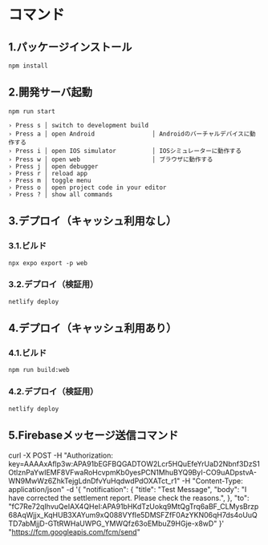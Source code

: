 # コマンド

## 1.パッケージインストール
```
npm install
```

## 2.開発サーバ起動
```
npm run start

› Press s │ switch to development build
› Press a │ open Android                │ Androidのバーチャルデバイスに動作する
› Press i │ open IOS simulator          │ IOSシミュレーターに動作する
› Press w │ open web                    │ ブラウザに動作する
› Press j │ open debugger
› Press r │ reload app
› Press m │ toggle menu
› Press o │ open project code in your editor
› Press ? │ show all commands
```

## 3.デプロイ（キャッシュ利用なし）
### 3.1.ビルド
```
npx expo export -p web
```

### 3.2.デプロイ（検証用）
```
netlify deploy
```

## 4.デプロイ（キャッシュ利用あり）
### 4.1.ビルド
```
npm run build:web
```

### 4.2.デプロイ（検証用）
```
netlify deploy
```

## 5.Firebaseメッセージ送信コマンド

curl -X POST -H "Authorization: key=AAAAxAflp3w:APA91bEGFBQGADTOW2Lcr5HQuEfeYrUaD2Nbnf3DzS1OtlznPaYwIEMF8VFwaRoHcvpmKb0yesPCN1MhuBYQ9ByI-CO9uADpstvA-WN9MwWz6ZhkTejgLdnDfvYuHqdwdPdOXATct_r1" -H "Content-Type: application/json" -d '{
"notification": {
 "title": "Test Message",
 "body": "I have corrected the settlement report. Please check the reasons.",
},
"to": "fC7Re72qIhvuQeIAX4QHeI:APA91bHKdTzUokq9MtQgTrq6aBF_CLMysBrzp68AqWjjx_KqHUB3XAYum9xQ088VYfIe5DMSFZfF0AzYKN06qH7ds4oUuQTD7abMjjD-GTtRWHaUWPG_YMWQfz63oEMbuZ9HGje-x8wD"
}' "https://fcm.googleapis.com/fcm/send"
